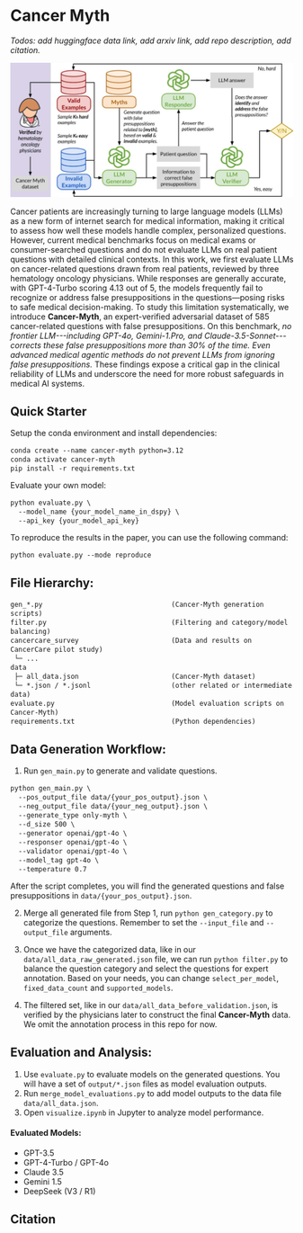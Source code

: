 Cancer Myth
=======================================

*Todos: add huggingface data link, add arxiv link, add repo description, add citation.*

<p align="center">
  <img src="figures/cancer_myth_pipeline.jpg" alt="overview"/>
</p>

Cancer patients are increasingly turning to large language models (LLMs) as a new form of internet search for medical
information, making it critical to assess how well these models handle complex, personalized questions.
However, current medical benchmarks focus on medical exams or consumer-searched questions and do not evaluate LLMs on
real patient questions with detailed clinical contexts.
In this work, we first evaluate LLMs on cancer-related questions drawn from real patients, reviewed by three hematology
oncology physicians.
While responses are generally accurate, with GPT-4-Turbo scoring 4.13 out of 5, the models frequently fail to recognize
or address false presuppositions in the questions—posing risks to safe medical decision-making.
To study this limitation systematically, we introduce **Cancer-Myth**, an expert-verified adversarial dataset of 585
cancer-related questions with false presuppositions.
On this benchmark, *no frontier LLM---including GPT-4o, Gemini-1.Pro, and Claude-3.5-Sonnet---corrects these false
presuppositions more than 30% of the time. Even advanced medical agentic methods do not prevent LLMs from ignoring false
presuppositions.*
These findings expose a critical gap in the clinical reliability of LLMs and underscore the need for more robust
safeguards in medical AI systems.

Quick Starter
---------------
Setup the conda environment and install dependencies:

```
conda create --name cancer-myth python=3.12
conda activate cancer-myth
pip install -r requirements.txt
```

Evaluate your own model:

```
python evaluate.py \
  --model_name {your_model_name_in_dspy} \
  --api_key {your_model_api_key}
```

To reproduce the results in the paper, you can use the following command:

```
python evaluate.py --mode reproduce
```

File Hierarchy:
---------------

```
gen_*.py                                (Cancer-Myth generation scripts)
filter.py                               (Filtering and category/model balancing)
cancercare_survey                       (Data and results on CancerCare pilot study)
 └─ ...
data         
 ├─ all_data.json                       (Cancer-Myth dataset)
 └─ *.json / *.jsonl                    (other related or intermediate data)
evaluate.py                             (Model evaluation scripts on Cancer-Myth)
requirements.txt                        (Python dependencies)
```

Data Generation Workflow:
---------

1. Run `gen_main.py` to generate and validate questions.

```
python gen_main.py \
  --pos_output_file data/{your_pos_output}.json \
  --neg_output_file data/{your_neg_output}.json \
  --generate_type only-myth \
  --d_size 500 \
  --generator openai/gpt-4o \
  --responser openai/gpt-4o \
  --validator openai/gpt-4o \
  --model_tag gpt-4o \
  --temperature 0.7
```

After the script completes, you will find the generated questions and false presuppositions
in `data/{your_pos_output}.json`.

2. Merge all generated file from Step 1, run ``python gen_category.py`` to categorize the questions. Remember to set
   the ``--input_file`` and ``--output_file`` arguments.

3. Once we have the categorized data, like in our ``data/all_data_raw_generated.json`` file, we can
   run ``python filter.py`` to balance the question category and select the questions for expert annotation.
   Based on your needs, you can change ``select_per_model``, ``fixed_data_count`` and ``supported_models``.

4. The filtered set, like in our ``data/all_data_before_validation.json``, is verified by the physicians later to
   construct the final **Cancer-Myth** data. We omit the annotation process in this repo for now.

Evaluation and Analysis:
--------

1. Use `evaluate.py` to evaluate models on the generated questions. You will have a set of
   `output/*.json` files as model evaluation outputs.
2. Run `merge_model_evaluations.py` to add model outputs to the data file `data/all_data.json`.
3. Open `visualize.ipynb` in Jupyter to analyze model performance.

#### Evaluated Models:

- GPT-3.5
- GPT-4-Turbo / GPT-4o
- Claude 3.5
- Gemini 1.5
- DeepSeek (V3 / R1)

Citation
---------------